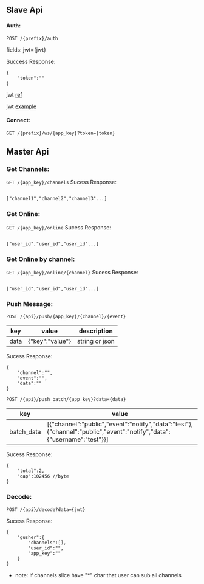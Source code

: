## Slave  Api

#### Auth:

`POST /{prefix}/auth`

fields: jwt={jwt}

Success Response:
```
{
    "token":""
}
```

jwt [ref](https://jwt.io)

jwt [example](https://github.com/syhlion/gusher.cluster/blob/master/jwt.example)


#### Connect:

`GET /{prefix}/ws/{app_key}?token={token}`


## Master Api


### Get Channels:

`GET /{app_key}/channels`
Sucess Response:

```

["channel1","channel2","channel3"...]

```

### Get Online:

`GET /{app_key}/online`
Sucess Response:

```

["user_id","user_id","user_id"...]

```

### Get Online by channel:

`GET /{app_key}/online/{channel}`
Sucess Response:

```

["user_id","user_id","user_id"...]

```

### Push Message:

`POST /{api}/push/{app_key}/{channel}/{event}`

|key|value|description|
|----|----|----|
|data|{"key":"value"}|string or json|

Sucess Response:

```
{
    "channel":"",
    "event":"",
    "data":""
}
```

`POST /{api}/push_batch/{app_key}?data={data}`

|key|value|description|
|----|----|----|
|batch_data|[{"channel":"public","event":"notify","data":"test"},{"channel":"public","event":"notify","data":{"username":"test"}}]|json|


Sucess Response:

```
{
    "total":2,
    "cap":102456 //byte
}
```


### Decode:

`POST /{api}/decode?data={jwt}`


Sucess Response:

```
{
    "gusher":{
        "channels":[],
        "user_id":"",
        "app_key":""
    }
}
```

* note: if channels slice have "*" char that user can sub all channels







